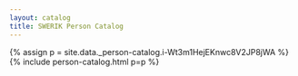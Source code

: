 ```yaml
---
layout: catalog
title: SWERIK Person Catalog
---
```

{% assign p = site.data._person-catalog.i-Wt3m1HejEKnwc8V2JP8jWA %}
{% include person-catalog.html p=p %}

